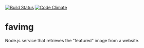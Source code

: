 [![Build Status](https://travis-ci.org/cli/favimg.svg?branch=master)](https://travis-ci.org/cli/favimg)
[![Code Climate](https://codeclimate.com/github/cli/favimg.png)](https://codeclimate.com/github/cli/favimg)

favimg
======

Node.js service that retrieves the "featured" image from a website.
